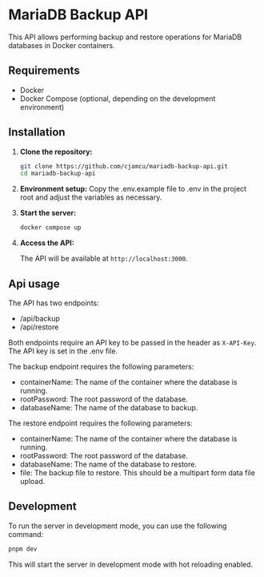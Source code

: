 # MariaDB Backup API

This API allows performing backup and restore operations for MariaDB databases in Docker containers.

## Requirements
- Docker
- Docker Compose (optional, depending on the development environment)


## Installation

1. **Clone the repository:**

   ```bash
   git clone https://github.com/cjamcu/mariadb-backup-api.git
   cd mariadb-backup-api
   ```

2. **Environment setup:**
Copy the .env.example file to .env in the project root and adjust the variables as necessary.

3. **Start the server:**

   ```bash
   docker compose up
   ```


4. **Access the API:**

   The API will be available at `http://localhost:3000`.




## Api usage
  The API has two endpoints:
  - /api/backup
  - /api/restore

  Both endpoints require an API key to be passed in the header as `X-API-Key`. The API key is set in the .env file.

  The backup endpoint requires the following parameters:
  - containerName: The name of the container where the database is running.
  - rootPassword: The root password of the database.
  - databaseName: The name of the database to backup.


  The restore endpoint requires the following parameters:
  - containerName: The name of the container where the database is running.
  - rootPassword: The root password of the database.
  - databaseName: The name of the database to restore.
  - file: The backup file to restore. This should be a multipart form data file upload.

## Development

To run the server in development mode, you can use the following command:

```bash
pnpm dev
```

This will start the server in development mode with hot reloading enabled.




  